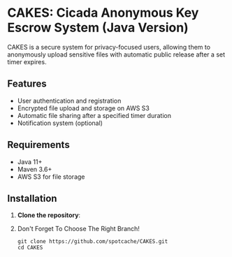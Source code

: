 # CAKES: Cicada Anonymous Key Escrow System (Java Version)

CAKES is a secure system for privacy-focused users, allowing them to anonymously upload sensitive files with automatic public release after a set timer expires. 

## Features

- User authentication and registration
- Encrypted file upload and storage on AWS S3
- Automatic file sharing after a specified timer duration
- Notification system (optional)

## Requirements

- Java 11+
- Maven 3.6+
- AWS S3 for file storage

## Installation

1. **Clone the repository**:
2. Don't Forget To Choose The Right Branch!

   ```
   git clone https://github.com/spotcache/CAKES.git
   cd CAKES
   ```
